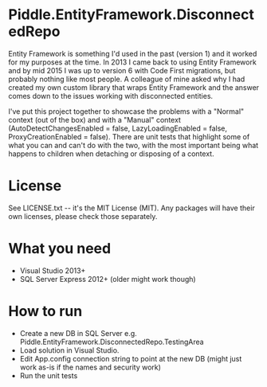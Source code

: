 # Piddle.EntityFramework.DisconnectedRepo

Entity Framework is something I'd used in the past (version 1) and it worked for my purposes at the time. In 2013 I came back to using Entity Framework and by mid 2015 I was up to version 6 with Code First migrations, but probably nothing like most people. A colleague of mine asked why I had created my own custom library that wraps Entity Framework and the answer comes down to the issues working with disconnected entities.

I've put this project together to showcase the problems with a "Normal" context (out of the box) and with a "Manual" context (AutoDetectChangesEnabled = false, LazyLoadingEnabled = false, ProxyCreationEnabled = false). There are unit tests that highlight some of what you can and can't do with the two, with the most important being what happens to children when detaching or disposing of a context.

# License

See LICENSE.txt -- it's the MIT License (MIT).
Any packages will have their own licenses, please check those separately.

# What you need

- Visual Studio 2013+
- SQL Server Express 2012+ (older might work though)

# How to run

- Create a new DB in SQL Server e.g. Piddle.EntityFramework.DisconnectedRepo.TestingArea
- Load solution in Visual Studio.
- Edit App.config connection string to point at the new DB (might just work as-is if the names and security work)
- Run the unit tests
